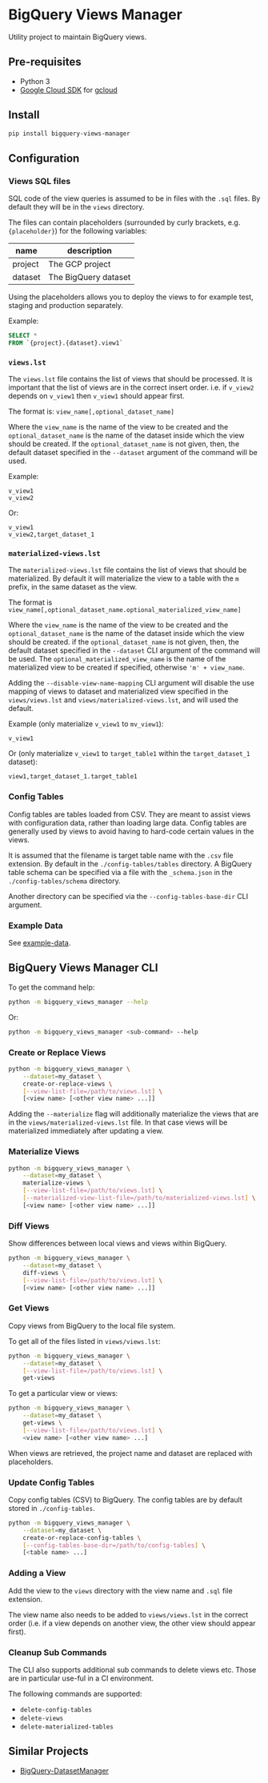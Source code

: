 # BigQuery Views Manager

Utility project to maintain BigQuery views.

## Pre-requisites

* Python 3
* [Google Cloud SDK](https://cloud.google.com/sdk/docs/) for [gcloud](https://cloud.google.com/sdk/gcloud/)

## Install

```bash
pip install bigquery-views-manager
```

## Configuration

### Views SQL files

SQL code of the view queries is assumed to be in files with the `.sql` files. By default they will be in the `views` directory.

The files can contain placeholders (surrounded by curly brackets, e.g. `{placeholder}`) for the following variables:

| name | description |
| ---- | ----------- |
| project | The GCP project |
| dataset | The BigQuery dataset |

Using the placeholders allows you to deploy the views to for example test, staging and production separately.

Example:

```sql
SELECT *
FROM `{project}.{dataset}.view1`
```

### `views.lst`

The `views.lst` file contains the list of views that should be processed. It is important that the list of views are in the correct insert order. i.e. if `v_view2` depends on `v_view1` then `v_view1` should appear first.

The format is: `view_name[,optional_dataset_name]`

Where the `view_name` is the name of the view to be created and the `optional_dataset_name` is the name of the dataset inside which the view should be created. If the `optional_dataset_name` is not given, then, the default dataset specified in the `--dataset` argument of the command will be used.

Example:

```text
v_view1
v_view2
```

Or:

```text
v_view1
v_view2,target_dataset_1
```

### `materialized-views.lst`

The `materialized-views.lst` file contains the list of views that should be materialized. By default it will materialize the view to a table with the `m` prefix, in the same dataset as the view.

The format is `view_name[,optional_dataset_name.optional_materialized_view_name]`

Where the `view_name` is the name of the view to be created and the `optional_dataset_name` is the name of the dataset inside which the view should be created. if the `optional_dataset_name` is not given, then, the default dataset specified in the `--dataset` CLI argument of the command will be used. The `optional_materialized_view_name` is the name of the materialized view to be created if specified, otherwise `'m' + view_name`.

Adding the `--disable-view-name-mapping` CLI argument will disable the use mapping of views to dataset and materialized view specified in the `views/views.lst` and `views/materialized-views.lst`, and will used the default.

Example (only materialize `v_view1` to `mv_view1`):

```text
v_view1
```

Or (only materialize `v_view1` to `target_table1` within the `target_dataset_1` dataset):

```text
view1,target_dataset_1.target_table1
```

### Config Tables

Config tables are tables loaded from CSV. They are meant to assist views with configuration data, rather than loading large data. Config tables are generally used by views to avoid having to hard-code certain values in the views.

It is assumed that the filename is target table name with the `.csv` file extension. By default in the `./config-tables/tables` directory. A BigQuery table schema can be specified via a file with the `_schema.json` in the `./config-tables/schema` directory.

Another directory can be specified via the `--config-tables-base-dir` CLI argument.

### Example Data

See [example-data](https://github.com/elifesciences/bigquery-views-manager/tree/develop/example-data).

## BigQuery Views Manager CLI

To get the command help:

```bash
python -m bigquery_views_manager --help
```

Or:

```bash
python -m bigquery_views_manager <sub-command> --help
```

### Create or Replace Views

```bash
python -m bigquery_views_manager \
    --dataset=my_dataset \
    create-or-replace-views \
    [--view-list-file=/path/to/views.lst] \
    [<view name> [<other view name> ...]]
```

Adding the `--materialize` flag will additionally materialize the views that are in the `views/materialized-views.lst` file. In that case views will be materialized immediately after updating a view.

### Materialize Views

```bash
python -m bigquery_views_manager \
    --dataset=my_dataset \
    materialize-views \
    [--view-list-file=/path/to/views.lst] \
    [--materialized-view-list-file=/path/to/materialized-views.lst] \
    [<view name> [<other view name> ...]]
```

### Diff Views

Show differences between local views and views within BigQuery.

```bash
python -m bigquery_views_manager \
    --dataset=my_dataset \
    diff-views \
    [--view-list-file=/path/to/views.lst] \
    [<view name> [<other view name> ...]]
```

### Get Views

Copy views from BigQuery to the local file system.

To get all of the files listed in `views/views.lst`:

```bash
python -m bigquery_views_manager \
    --dataset=my_dataset \
    [--view-list-file=/path/to/views.lst] \
    get-views
```

To get a particular view or views:

```bash
python -m bigquery_views_manager \
    --dataset=my_dataset \
    get-views \
    [--view-list-file=/path/to/views.lst] \
    <view name> [<other view name> ...]
```

When views are retrieved, the project name and dataset are replaced with placeholders.

### Update Config Tables

Copy config tables (CSV) to BigQuery. The config tables are by default stored in `./config-tables`.

```bash
python -m bigquery_views_manager \
    --dataset=my_dataset \
    create-or-replace-config-tables \
    [--config-tables-base-dir=/path/to/config-tables] \
    [<table name> ...]
```

### Adding a View

Add the view to the `views` directory with the view name and `.sql` file extension.

The view name also needs to be added to `views/views.lst` in the correct order (i.e. if a view depends on another view, the other view should appear first).

### Cleanup Sub Commands

The CLI also supports additional sub commands to delete views etc. Those are in particular use-ful in a CI environment.

The following commands are supported:

* `delete-config-tables`
* `delete-views`
* `delete-materialized-tables`

## Similar Projects

* [BigQuery-DatasetManager](https://github.com/laughingman7743/BigQuery-DatasetManager)
